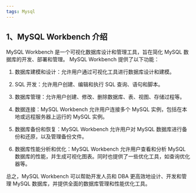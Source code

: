 ```yaml
---
tags: Mysql
---
```


## 1、MySQL Workbench 介绍

MySQL Workbench 是一个可视化数据库设计和管理工具，旨在简化 MySQL 数据库的开发、部署和管理。
MySQL Workbench 提供了以下功能：

1. 数据库建模和设计：允许用户通过可视化工具进行数据库设计和建模。

2. SQL 开发：允许用户创建、编辑和执行 SQL 查询、语句和脚本。

3. 数据库管理：允许用户创建、修改、删除数据库、表、视图、存储过程等。

4. 数据连接：MySQL Workbench 允许用户连接多个 MySQL 实例，包括在本地或远程服务器上运行的 MySQL 实例。

5. 数据库备份和恢复：MySQL Workbench 允许用户对 MySQL 数据库进行备份和还原，以及管理备份文件。

6. 数据库性能分析和优化：MySQL Workbench 允许用户查看和分析 MySQL 数据库的性能，并生成可视化图表。同时也提供了一些优化工具，如查询优化器等。

总之，MySQL Workbench 可以帮助开发人员和 DBA 更高效地设计、开发和管理 MySQL 数据库，并提供全面的数据库管理和性能优化工具。